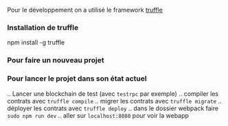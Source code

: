 Pour le développement on a utilisé le framework [truffle](http://truffleframework.com/docs/)
### Installation de truffle

npm install -g truffle


### Pour faire un nouveau projet


### Pour lancer le projet dans son état actuel
.. Lancer une blockchain de test (avec `testrpc` par exemple)
.. compiler les contrats avec `truffle compile`
.. migrer les contrats avec `truffle migrate`
.. déployer les contrats avec `truffle deploy`
.. dans le dossier webpack faire `sudo npm run dev`
.. aller sur `localhost:8080` pour voir la webapp
